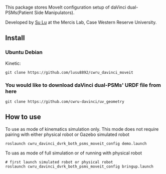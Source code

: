 This package stores MoveIt configuration setup of daVinci dual-PSMs(Patient Side Manipulators).

Developed by [Su Lu](https://github.com/lusu8892/) at the Mercis Lab, Case Western Reserve University.

## Install

### Ubuntu Debian
Kinetic:
```
git clone https://github.com/lusu8892/cwru_davinci_moveit
```

### You would like to download daVinci dual-PSMs' URDF file from here
```
git clone https://github.com/cwru-davinci/uv_geometry 
```

## How to use

To use as mode of kinematics simulation only. This mode does not require pairing with either physical robot or Gazebo simulated robot
```
roslaunch cwru_davinci_dvrk_both_psms_moveit_config demo.launch
```

To uas as mode of full simulation or of running with physical robot
```
# first launch simulated robot or physical robot
roslaunch cwru_davinci_dvrk_both_psms_moveit_config bringup.launch
```

